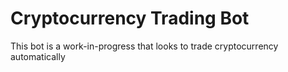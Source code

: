 # Cryptocurrency Trading Bot

This bot is a work-in-progress that looks to trade cryptocurrency automatically 
